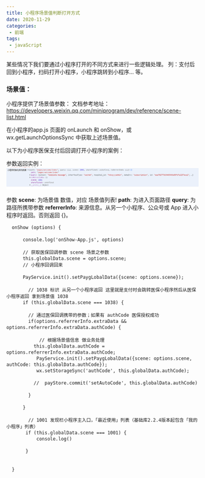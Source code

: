 ```yaml
---
title: 小程序场景值判断打开方式
date: 2020-11-29
categories: 
 - 前端
tags:
 - javaScript
---
```


某些情况下我们要通过小程序打开的不同方式来进行一些逻辑处理。
列：支付后回到小程序，扫码打开小程序，小程序跳转到小程序... 等。
### 场景值：

小程序提供了场景值参数：
文档参考地址： https://developers.weixin.qq.com/miniprogram/dev/reference/scene-list.html

在小程序的app.js 页面的  onLaunch 和 onShow，或wx.getLaunchOptionsSync 中获取上述场景值。

以下为小程序医保支付后回调打开小程序的案例：

参数返回实例：
 ![An image](./img/Image.png)

参数 
**scene**: 为场景值 数值，对应 场景值列表!
**path**: 为进入页面路径
**query**: 为路径所携带参数
**referrerInfo**: 来源信息。从另一个小程序、公众号或 App 进入小程序时返回。否则返回 {}。

```
  onShow (options) { 

      console.log('onShow-App.js', options)

      // 获取医保回调参数 scene 场景之参数
      this.globalData.scene = options.scene; 
      // 小程序回调回来
      
      PayService.init().setPaygLobalData({scene: options.scene});

        // 1038 标识 从另一个小程序返回 这里就是支付时会跳转医保小程序然后从医保小程序返回 拿到场景值 1038
      if (this.globalData.scene === 1038) {
        
        // 通过医保回调携带的参数；如果有 authCode 医保授权成功
        if(options.referrerInfo.extraData && options.referrerInfo.extraData.authCode) {

            // 根据场景值信息 做业务处理
          this.globalData.authCode = options.referrerInfo.extraData.authCode; 
           PayService.init().setPaygLobalData({scene: options.scene, authCode: this.globalData.authCode});
           wx.setStorageSync('authCode', this.globalData.authCode);

          //  payStore.commit('setAutoCode', this.globalData.authCode)

        }

      }

        // 1001	发现栏小程序主入口，「最近使用」列表（基础库2.2.4版本起包含「我的小程序」列表）
       if (this.globalData.scene === 1001) {
           console.log()
           
       }

      
  }
```

